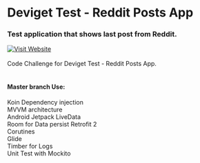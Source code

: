 # Deviget Test - Reddit Posts App

### Test application that shows last post from Reddit.
[![Visit Website](https://raw.githubusercontent.com/cgcman/devigetTest/master/app/src/main/assets/screen.png)](https://github.com/cgcman/devigetTest)
<br><br>Code Challenge for Deviget Test - Reddit Posts App.<br><br>
#### Master branch Use:<br>
Koin Dependency injection<br>
MVVM architecture<br>
Android Jetpack LiveData<br>
Room for Data persist
Retrofit 2<br>
Corutines<br>
Glide<br>
Timber for Logs<br>
Unit Test with Mockito
